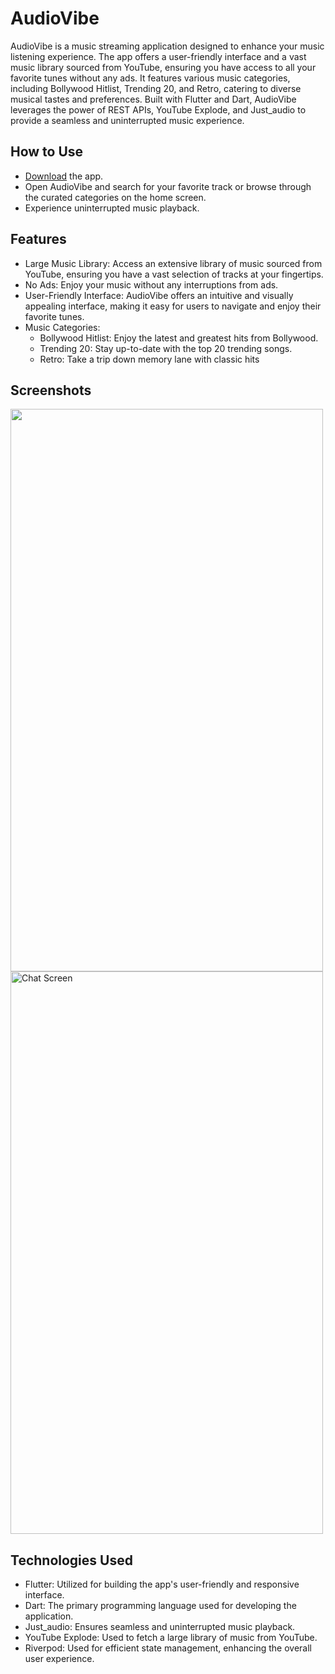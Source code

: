 # AudioVibe

AudioVibe is a music streaming application designed to enhance your music listening experience. The app offers a user-friendly interface and a vast music library sourced from YouTube, ensuring you have access to all your favorite tunes without any ads. It features various music categories, including Bollywood Hitlist, Trending 20, and Retro, catering to diverse musical tastes and preferences. Built with Flutter and Dart, AudioVibe leverages the power of REST APIs, YouTube Explode, and Just_audio to provide a seamless and uninterrupted music experience.

## How to Use

- [Download](https://drive.google.com/file/d/1Zso0_al7IeyGgRkmu_zMPVKE5mioSVVS/view?usp=sharing) the app.
- Open AudioVibe and search for your favorite track or browse through the curated categories on the home screen.
- Experience uninterrupted music playback.

## Features

- Large Music Library: Access an extensive library of music sourced from YouTube, ensuring you have a vast selection of tracks at your fingertips.
- No Ads: Enjoy your music without any interruptions from ads.
- User-Friendly Interface: AudioVibe offers an intuitive and visually appealing interface, making it easy for users to navigate and enjoy their favorite tunes.
- Music Categories:
  - Bollywood Hitlist: Enjoy the latest and greatest hits from Bollywood.
  - Trending 20: Stay up-to-date with the top 20 trending songs.
  - Retro: Take a trip down memory lane with classic hits

## Screenshots

<img src="https://github.com/kratikpal/kp_music/assets/38353446/3e0afc0d-d241-49db-8adc-9f0c23030e67"  width="500" height="900">
<img src="https://github.com/kratikpal/Kp_chat/assets/38353446/0740364e-937d-4c77-9822-b8b8d22d43c9" alt="Chat Screen" width="500" height="900">

## Technologies Used

- Flutter: Utilized for building the app's user-friendly and responsive interface.
- Dart: The primary programming language used for developing the application.
- Just_audio: Ensures seamless and uninterrupted music playback.
- YouTube Explode: Used to fetch a large library of music from YouTube.
- Riverpod: Used for efficient state management, enhancing the overall user experience.
